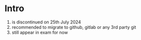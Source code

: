 # Intro
1. is discontinued on 25th July 2024
1. recommended to migrate to github, gitlab or any 3rd party git
1. still appear in exam for now
